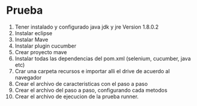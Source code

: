 # Prueba

1. Tener instalado  y configurado java  jdk y jre Version 1.8.0.2
2. Instalar eclipse
3. Instalar Mave
4. Instalar plugin cucumber
5. Crear proyecto mave
6. Instalar todas las dependencias del pom.xml (selenium, cucumber, java etc)
7. Crar una carpeta recursos e importar alli el drive de acuerdo al navegador
9. Crear el archivo de caracteristicas con el paso a paso
9. Crear el archivo del paso  a paso, configurando cada metodos
10. Crear el archivo de ejecucion de la prueba runner.
